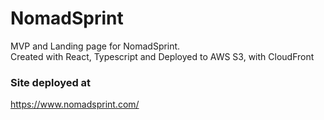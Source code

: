 # NomadSprint

MVP and Landing page for NomadSprint.  
Created with React, Typescript and Deployed to AWS S3, with CloudFront

### Site deployed at

https://www.nomadsprint.com/
